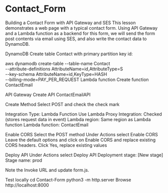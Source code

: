 # Contact_Form

Building a Contact Form with API Gateway and SES
This lesson demonstrates a web page with a typical contact form. Using API Gateway and a Lambda function as a backend for this form, we will send the form post contents via email using SES, and also write the contact data to DynamoDB.

DynamoDB
Create table Contact with primary partition key id:

aws dynamodb create-table --table-name Contact \
  --attribute-definitions AttributeName=id,AttributeType=S \
  --key-schema AttributeName=id,KeyType=HASH \
  --billing-mode=PAY_PER_REQUEST
Lambda function
Create function ContactEmail

API Gateway
Create API ContactEmailAPI

Create Method
Select POST and check the check mark

Integration Type: Lambda Function
Use Lambda Proxy Integration: Checked (stores request data in event)
Lambda region: Same region as Lambda function
Lambda function: ContactEmail

Enable CORS
Select the POST method
Under Actions select Enable CORS
Leave the default options and click on Enable CORS and replace existing CORS headers.
Click Yes, replace existing values

Deploy API
Under Actions select Deploy API
Deployment stage: [New stage]
Stage name: prod

Note the Invoke URL and update form.js.

Test locally
cd Contact-Form
python3 -m http.server
Browse http://localhost:8000
